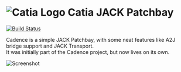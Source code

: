 # ![Catia Logo](https://raw.githubusercontent.com/falkTX/Catia/master/resources/48x48/catia.png) Catia JACK Patchbay
[![Build Status](https://travis-ci.org/falkTX/Catia.png)](https://travis-ci.org/falkTX/Catia)

Cadence is a simple JACK Patchbay, with some neat features like A2J bridge support and JACK Transport.  
It was initially part of the Cadence project, but now lives on its own.

![Screenshot](https://kx.studio/screenshots/catia.png)
